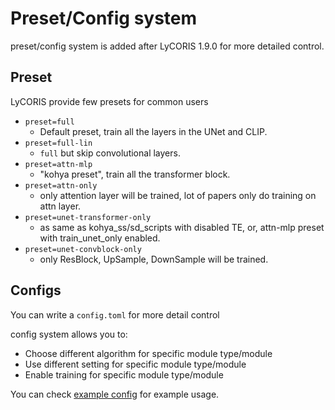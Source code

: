 # Preset/Config system

preset/config system is added after LyCORIS 1.9.0 for more detailed control.

## Preset
LyCORIS provide few presets for common users

* `preset=full`
  * Default preset, train all the layers in the UNet and CLIP.
* `preset=full-lin`
  * `full` but skip convolutional layers.
* `preset=attn-mlp`
  * "kohya preset", train all the transformer block.
* `preset=attn-only`
  * only attention layer will be trained, lot of papers only do training on attn layer.
* `preset=unet-transformer-only`
  * as same as kohya_ss/sd_scripts with disabled TE, or, attn-mlp preset with train_unet_only enabled.
* `preset=unet-convblock-only`
  * only ResBlock, UpSample, DownSample will be trained.


## Configs
You can write a `config.toml` for more detail control

config system allows you to:
* Choose different algorithm for specific module type/module
* Use different setting for specific module type/module
* Enable training for specific module type/module

You can check [example config](example_configs/preset_configs/example.toml) for example usage.